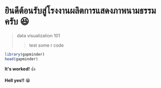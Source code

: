 # ยินดีต้อนรับสู่โรงงานผลิตการแสดงภาพนามธรรมครับ :laughing:
> data visualization 101
> > test some r code 

```r
library(gapminder)
head(gapminder)
```

**It's worked!** :thumbsup:

**Hell yes!!** :grin:
